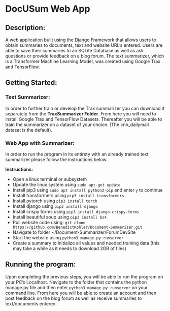 # DocUSum Web App

## Description:
A web application built using the Django Framework that allows users to obtain summaries to documents, text and website URL’s entered. Users are able to save their summaries to an SQLite Database as well as ask questions or provide feedback on a blog forum. The text summarizer, which is a Transformer Machine Learning Model, was created using Google Trax and TensorFlow.

## Getting Started:

### Text Summarizer:
In order to further train or develop the Trax summarizer you can download it separately from the **TraxSummarizer Folder**. From here you will need to install Google Trax and TensorFlow Datasets. Thereafter you will be able to train the summarizer on a dataset of your choice. (The cnn_dailymail dataset is the default).

### Web App with Summarizer:
In order to run the program in its entirety with an already trained text summarizer please follow the instructions below.

**Instructions:**
- Open a linux terminal or subsystem
- Update the linux system using `sudo apt-get update`
- Install pip3 using `sudo apt install python3-pip` and enter `y` to continue
- Install transformers using `pip3 install transformers`
- Install pytorch using `pip3 install torch`
- Install django using `pip3 install django`
- Install crispy forms using `pip3 install django-crispy-forms`
- Install beautiful soup using `pip3 install bs4`
- Pull website code using: `git clone https://github.com/BenedictKohler/Document-Summarizer.git`
- Navigate to folder ~/Document-Summarizer/ForumDevSite
- Start the website using `python3 manage.py runserver`
- Create a summary to initialize all values and needed training data (this may take a while as it needs to download 2GB of files)

## Running the program:
Upon completing the previous steps, you will be able to run the program on your PC’s Localhost. Navigate to the folder that contains the python manage.py file and then enter `python3 manage.py runserver` on your command line. From here you will be able to create an account and then post feedback on the blog forum as well as receive summaries to text/documents entered.
